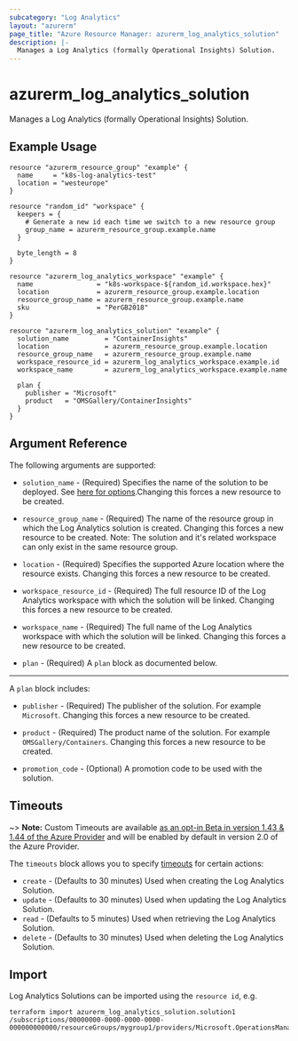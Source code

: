 ```yaml
---
subcategory: "Log Analytics"
layout: "azurerm"
page_title: "Azure Resource Manager: azurerm_log_analytics_solution"
description: |-
  Manages a Log Analytics (formally Operational Insights) Solution.
---
```


# azurerm_log_analytics_solution

Manages a Log Analytics (formally Operational Insights) Solution.

## Example Usage

```hcl
resource "azurerm_resource_group" "example" {
  name     = "k8s-log-analytics-test"
  location = "westeurope"
}

resource "random_id" "workspace" {
  keepers = {
    # Generate a new id each time we switch to a new resource group
    group_name = azurerm_resource_group.example.name
  }

  byte_length = 8
}

resource "azurerm_log_analytics_workspace" "example" {
  name                = "k8s-workspace-${random_id.workspace.hex}"
  location            = azurerm_resource_group.example.location
  resource_group_name = azurerm_resource_group.example.name
  sku                 = "PerGB2018"
}

resource "azurerm_log_analytics_solution" "example" {
  solution_name         = "ContainerInsights"
  location              = azurerm_resource_group.example.location
  resource_group_name   = azurerm_resource_group.example.name
  workspace_resource_id = azurerm_log_analytics_workspace.example.id
  workspace_name        = azurerm_log_analytics_workspace.example.name

  plan {
    publisher = "Microsoft"
    product   = "OMSGallery/ContainerInsights"
  }
}
```

## Argument Reference

The following arguments are supported:

* `solution_name` - (Required) Specifies the name of the solution to be deployed. See [here for options](https://docs.microsoft.com/en-us/azure/log-analytics/log-analytics-add-solutions).Changing this forces a new resource to be created.

* `resource_group_name` - (Required) The name of the resource group in which the Log Analytics solution is created. Changing this forces a new resource to be created. Note: The solution and it's related workspace can only exist in the same resource group.

* `location` - (Required) Specifies the supported Azure location where the resource exists. Changing this forces a new resource to be created.

* `workspace_resource_id` - (Required) The full resource ID of the Log Analytics workspace with which the solution will be linked. Changing this forces a new resource to be created.

* `workspace_name` - (Required) The full name of the Log Analytics workspace with which the solution will be linked. Changing this forces a new resource to be created.

* `plan` - (Required) A `plan` block as documented below.

---

A `plan` block includes:

* `publisher` - (Required) The publisher of the solution. For example `Microsoft`. Changing this forces a new resource to be created.

* `product` - (Required) The product name of the solution. For example `OMSGallery/Containers`. Changing this forces a new resource to be created.

* `promotion_code` - (Optional) A promotion code to be used with the solution.

## Timeouts

~> **Note:** Custom Timeouts are available [as an opt-in Beta in version 1.43 & 1.44 of the Azure Provider](/docs/providers/azurerm/guides/2.0-beta.html) and will be enabled by default in version 2.0 of the Azure Provider.

The `timeouts` block allows you to specify [timeouts](https://www.terraform.io/docs/configuration/resources.html#timeouts) for certain actions:

* `create` - (Defaults to 30 minutes) Used when creating the Log Analytics Solution.
* `update` - (Defaults to 30 minutes) Used when updating the Log Analytics Solution.
* `read` - (Defaults to 5 minutes) Used when retrieving the Log Analytics Solution.
* `delete` - (Defaults to 30 minutes) Used when deleting the Log Analytics Solution.

## Import

Log Analytics Solutions can be imported using the `resource id`, e.g.

```shell
terraform import azurerm_log_analytics_solution.solution1 /subscriptions/00000000-0000-0000-0000-000000000000/resourceGroups/mygroup1/providers/Microsoft.OperationsManagement/solutions/solution1
```
